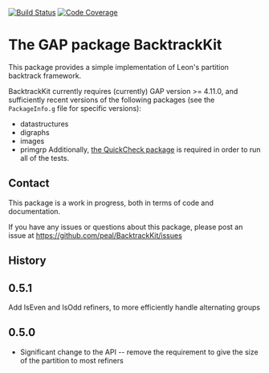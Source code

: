 [![Build Status](https://github.com/peal/BacktrackKit/workflows/CI/badge.svg?branch=master)](https://github.com/peal/BacktrackKit/actions?query=workflow%3ACI+branch%3Amaster)
[![Code Coverage](https://codecov.io/github/peal/BacktrackKit/coverage.svg?branch=master&token=)](https://codecov.io/gh/peal/BacktrackKit)

# The GAP package BacktrackKit

This package provides a simple implementation of Leon's partition backtrack
framework.

BacktrackKit currently requires (currently) GAP version >= 4.11.0, and
sufficiently recent versions of the following packages (see the `PackageInfo.g`
file for specific versions):
* datastructures
* digraphs
* images
* primgrp
Additionally, [the QuickCheck
package](https://github.com/ChrisJefferson/QuickCheck) is required in order to
run all of the tests.

## Contact

This package is a work in progress, both in terms of code and documentation.

If you have any issues or questions about this package, please post an issue
at https://github.com/peal/BacktrackKit/issues


## History

0.5.1
-----

Add IsEven and IsOdd refiners, to more efficiently handle alternating groups

0.5.0
-----

* Significant change to the API -- remove the requirement to give the size of the partition to most refiners
